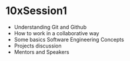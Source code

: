 # 10xSession1
* Understanding Git and Github
* How to work in a collaborative way
* Some basics Software Engineering Concepts
* Projects discussion
* Mentors and Speakers

